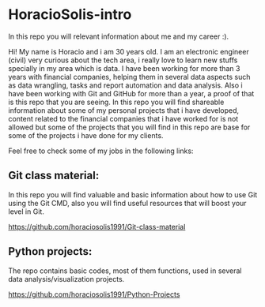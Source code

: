 # HoracioSolis-intro
In this repo you will relevant information about me and my career :).


Hi! My name is Horacio and i am 30 years old. I am an electronic engineer (civil)  very curious about the tech area, i really love to learn new stuffs specially in my 
area which is data. I have been working for more than 3 years with financial companies, helping them in several data aspects such as data wrangling, tasks and report
automation and data analysis. Also i have been working with Git and GitHub for more than a year, a proof of that is this repo that you are seeing.
In this repo you will find shareable information about some of my personal projects that i have developed, content related to the financial companies that i have worked
for is not allowed but some of the projects that you will find in this repo are base for some of the projects i have done for my clients.

Feel free to check some of my jobs in the following links:


## Git class material:

In this repo you will find valuable and basic information about how to use Git using the Git CMD, also you will find useful resources that will boost your level in Git.

https://github.com/horaciosolis1991/Git-class-material



## Python projects:

The repo contains basic codes, most of them functions, used in several data analysis/visualization projects.

https://github.com/horaciosolis1991/Python-Projects


